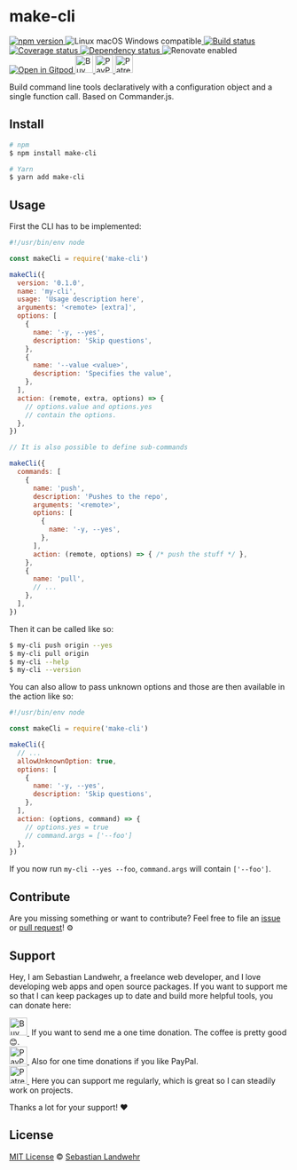 <!-- TITLE/ -->
# make-cli
<!-- /TITLE -->

<!-- BADGES/ -->
  <p>
    <a href="https://npmjs.org/package/make-cli">
      <img
        src="https://img.shields.io/npm/v/make-cli.svg"
        alt="npm version"
      >
    </a><img src="https://img.shields.io/badge/os-linux%20%7C%C2%A0macos%20%7C%C2%A0windows-blue" alt="Linux macOS Windows compatible"><a href="https://github.com/dword-design/make-cli/actions">
      <img
        src="https://github.com/dword-design/make-cli/workflows/build/badge.svg"
        alt="Build status"
      >
    </a><a href="https://codecov.io/gh/dword-design/make-cli">
      <img
        src="https://codecov.io/gh/dword-design/make-cli/branch/master/graph/badge.svg"
        alt="Coverage status"
      >
    </a><a href="https://david-dm.org/dword-design/make-cli">
      <img src="https://img.shields.io/david/dword-design/make-cli" alt="Dependency status">
    </a><img src="https://img.shields.io/badge/renovate-enabled-brightgreen" alt="Renovate enabled"><br/><a href="https://gitpod.io/#https://github.com/dword-design/make-cli">
      <img src="https://gitpod.io/button/open-in-gitpod.svg" alt="Open in Gitpod">
    </a><a href="https://www.buymeacoffee.com/dword">
      <img
        src="https://www.buymeacoffee.com/assets/img/guidelines/download-assets-sm-2.svg"
        alt="Buy Me a Coffee"
        height="32"
      >
    </a><a href="https://paypal.me/SebastianLandwehr">
      <img
        src="https://dword-design.de/images/paypal.svg"
        alt="PayPal"
        height="32"
      >
    </a><a href="https://www.patreon.com/dworddesign">
      <img
        src="https://dword-design.de/images/patreon.svg"
        alt="Patreon"
        height="32"
      >
    </a>
</p>
<!-- /BADGES -->

<!-- DESCRIPTION/ -->
Build command line tools declaratively with a configuration object and a single function call. Based on Commander.js.
<!-- /DESCRIPTION -->

<!-- INSTALL/ -->
## Install

```bash
# npm
$ npm install make-cli

# Yarn
$ yarn add make-cli
```
<!-- /INSTALL -->

## Usage

First the CLI has to be implemented:

```js
#!/usr/bin/env node

const makeCli = require('make-cli')

makeCli({
  version: '0.1.0',
  name: 'my-cli',
  usage: 'Usage description here',
  arguments: '<remote> [extra]',
  options: [
    {
      name: '-y, --yes',
      description: 'Skip questions',
    },
    {
      name: '--value <value>',
      description: 'Specifies the value',
    },
  ],
  action: (remote, extra, options) => {
    // options.value and options.yes
    // contain the options.
  },
})

// It is also possible to define sub-commands

makeCli({
  commands: [
    {
      name: 'push',
      description: 'Pushes to the repo',
      arguments: '<remote>',
      options: [
        {
          name: '-y, --yes',
        },
      ],
      action: (remote, options) => { /* push the stuff */ },
    },
    {
      name: 'pull',
      // ...
    },
  ],
})
```

Then it can be called like so:

```bash
$ my-cli push origin --yes
$ my-cli pull origin
$ my-cli --help
$ my-cli --version
```

You can also allow to pass unknown options and those are then available in the action like so:

```js
#!/usr/bin/env node

const makeCli = require('make-cli')

makeCli({
  // ...
  allowUnknownOption: true,
  options: [
    {
      name: '-y, --yes',
      description: 'Skip questions',
    },
  ],
  action: (options, command) => {
    // options.yes = true
    // command.args = ['--foo']
  },
})
```

If you now run `my-cli --yes --foo`, `command.args` will contain `['--foo']`.

<!-- LICENSE/ -->
## Contribute

Are you missing something or want to contribute? Feel free to file an [issue](https://github.com/dword-design/make-cli/issues) or [pull request](https://github.com/dword-design/make-cli/pulls)! ⚙️

## Support

Hey, I am Sebastian Landwehr, a freelance web developer, and I love developing web apps and open source packages. If you want to support me so that I can keep packages up to date and build more helpful tools, you can donate here:

<p>
  <a href="https://www.buymeacoffee.com/dword">
    <img
      src="https://www.buymeacoffee.com/assets/img/guidelines/download-assets-sm-2.svg"
      alt="Buy Me a Coffee"
      height="32"
    >
  </a>&nbsp;If you want to send me a one time donation. The coffee is pretty good 😊.<br/>
  <a href="https://paypal.me/SebastianLandwehr">
    <img
      src="https://dword-design.de/images/paypal.svg"
      alt="PayPal"
      height="32"
    >
  </a>&nbsp;Also for one time donations if you like PayPal.<br/>
  <a href="https://www.patreon.com/dworddesign">
    <img
      src="https://dword-design.de/images/patreon.svg"
      alt="Patreon"
      height="32"
    >
  </a>&nbsp;Here you can support me regularly, which is great so I can steadily work on projects.
</p>

Thanks a lot for your support! ❤️

## License

[MIT License](https://opensource.org/licenses/MIT) © [Sebastian Landwehr](https://dword-design.de)
<!-- /LICENSE -->
